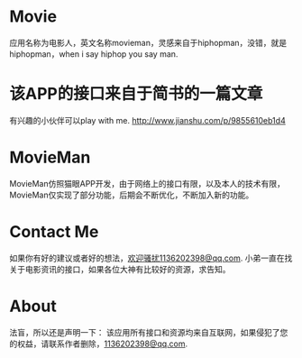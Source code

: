 # Movie
应用名称为电影人，英文名称movieman，灵感来自于hiphopman，没错，就是hiphopman，when i say hiphop you say man.
# 该APP的接口来自于简书的一篇文章
有兴趣的小伙伴可以play with me.
http://www.jianshu.com/p/9855610eb1d4
# MovieMan
MovieMan仿照猫眼APP开发，由于网络上的接口有限，以及本人的技术有限，MovieMan仅实现了部分功能，后期会不断优化，不断加入新的功能。
# Contact Me
如果你有好的建议或者好的想法，欢迎骚扰1136202398@qq.com.
小弟一直在找关于电影资讯的接口，如果各位大神有比较好的资源，求告知。
# About
法盲，所以还是声明一下：
该应用所有接口和资源均来自互联网，如果侵犯了您的权益，请联系作者删除，1136202398@qq.com.
